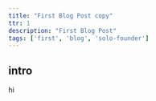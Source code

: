 ```yaml
---
title: "First Blog Post copy"
ttr: 1
description: "First Blog Post"
tags: ['first', 'blog', 'solo-founder']
---
```


## intro

hi
